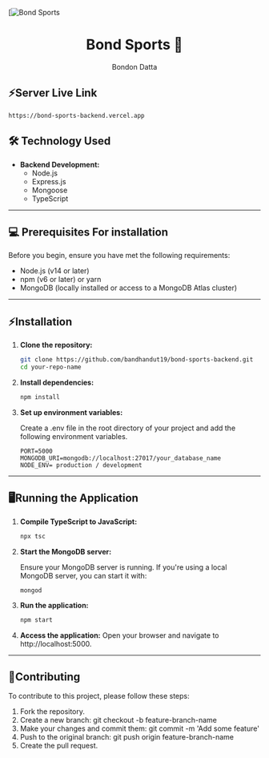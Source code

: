 [![Bond Sports](https://i.postimg.cc/7YSKbw4P/Bond-Sports-3.png)
<h1 align="center">
  Bond Sports 🏏
</h1>
<p align="center">
  Bondon Datta
</p>

## ⚡Server Live Link

    https://bond-sports-backend.vercel.app

    
## 🛠️ Technology Used

- **Backend Development:**
  - Node.js
  - Express.js
  - Mongoose
  - TypeScript

---

## 💻 Prerequisites For installation

Before you begin, ensure you have met the following requirements:

- Node.js (v14 or later)
- npm (v6 or later) or yarn
- MongoDB (locally installed or access to a MongoDB Atlas cluster)
---
## ⚡Installation

1. **Clone the repository:**

   ```bash
   git clone https://github.com/bandhandut19/bond-sports-backend.git
   cd your-repo-name
2. **Install dependencies:**
   ```bash
   npm install
3. **Set up environment variables:**
   
    Create a .env file in the root directory of your project and add the following environment variables.
      ```plaintext
    PORT=5000
    MONGODB_URI=mongodb://localhost:27017/your_database_name
    NODE_ENV= production / development
---
## 🖥️Running the Application
  1. **Compile TypeScript to JavaScript:**
      ```bash
      npx tsc
  2. **Start the MongoDB server:**

     Ensure your MongoDB server is running. If you're using a local MongoDB server, you can start it with:
      ```bash
      mongod
  3. **Run the application:**
      ```bash
      npm start
  4. **Access the application:**
      Open your browser and navigate to http://localhost:5000.

---
## 🤝Contributing
To contribute to this project, please follow these steps:

1. Fork the repository.
2. Create a new branch: git checkout -b feature-branch-name
3. Make your changes and commit them: git commit -m 'Add some feature'
4. Push to the original branch: git push origin feature-branch-name
5. Create the pull request.


     
       
